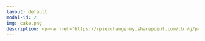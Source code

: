 ```yaml
---
layout: default
modal-id: 2
img: cake.png
description: <p><a href="https://rpiexchange-my.sharepoint.com/:b:/g/personal/bowerj6_rpi_edu/EczoYS77dXFLn5K3cfYw0GABTL4Bn0Bq1ZGlfyd6zM7J0A"><font size="6"><strong><font color="#0000ff">Link to Academic Research Resume (PDF)</font></a></p><br>Research Highlights</font></strong><br><br><br>The 'Silent' Protagonists of <em>Baldur’s Gate 3</em> - Assumed Agency in the Absence of Vocal Performance<br><strong>Canadian Game Studies Association (CGSA) 2025 (Montreal, Canada)</strong><br><em><font color="#ff0000">(video essay presentation forthcoming)</font></em><br><br><font size="4"><p><a href="https://www.youtube.com/watch?v=i4NaOy46XXo"><strong><font color="#0000ff">PanOp Industries</font></font></strong></a></p>(short film)<br><strong>RoboPhilosophy 2024 (Aarhus, Denmark)</strong><br><br>'How liberating it is to leave the past behind.'Perceiving Authenticity Within the Vocal Performances of Assassin’s Creed Origins<br><strong>The Journal for Interdisciplinary Game Studies (JIVS)</strong><br><em><font color="#ff0000">(publication forthcoming)</font></em><br><br>'Constellations' of Vocal Expression - A Time Traveler’s Examination of Vocal Performance in Assassin’s Creed Origins<br><strong>Digital Games Research Association (DiGRA) 2023 (Seville, Spain)</strong><br><p><a href="https://dl.digra.org/index.php/dl/article/view/1987/1986"><font color="#0000ff">Link to PDF</font></a></p><br>Physicalizing the Panopticon - Data Privacy and the “Art” of Surveillance<br><strong>STGlobal 2018 (Washington, DC, USA)</strong><br><br>The Specter of Cyberwar - Stuxnet and Surveillance in the Digital Panopticon<br><strong>STGlobal 2017 (Washington, DC, USA)</strong></font><br><br><br><br><font size="6"><strong>Unpublished Compositions and Projects</strong></font><br><br><br><font size="4">Enacting Multiple Subjectivities - Baldur’s Gate 3 and the Performance of the (Multi)Self<br><br>Vampires, Cheap Wine, and Drunken Debauchery - A Multi-Lingual Analysis of the Vocal Performances of The Oxenfurt Drunk, a Quest from The Witcher 3 - Wild Hunt<br><br>Race, Voice, and Media Worlds - Orienting Assassin's Creed - Origins Within the Logics of Mediated and Socio-cultural Space/time<br><br>Historical Narration as Quantum Time Travel? Leaping through the Constellations of Space/Time in the Assassin's Creed Franchise<br><br>The Body, Health, and Digital Surveillance<br><br>Cannibalism and Christ - Consumption and Cannibalism as Metaphor in the Old and New Testament</font><br><br>
---
```

